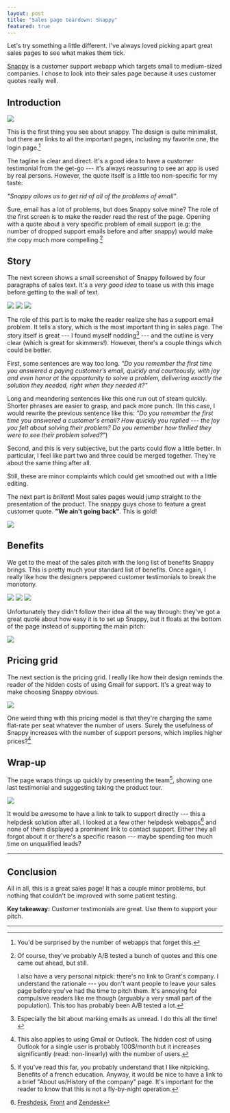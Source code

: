 ```yaml
---
layout: post
title: "Sales page teardown: Snappy"
featured: true
---
```

Let's try something a little different. I've always loved picking apart great sales pages to see what makes them tick.

[Snappy](https://besnappy.com/) is a customer support webapp which targets small to medium-sized companies. I chose to look into their sales page because it uses customer quotes really well.

## Introduction

<img src="/images/snappy_teardown/1.png" class="img-responsive" />

This is the first thing you see about snappy. The design is quite minimalist, but there are links to all the important pages, including my favorite one, the login page.[^loginpage]

The tagline is clear and direct. It's a good idea to have a customer testimonial from the get-go --- it's always reassuring to see an app is used by real persons. However, the quote itself is a little too non-specific for my taste:

_"Snappy allows us to get rid of all of the problems of email"_.

Sure, email has a lot of problems, but does Snappy solve mine? The role of the first screen is to make the reader read the rest of the page. Opening with a quote about a very specific problem of email support (e.g: the number of dropped support emails before and after snappy) would make the copy much more compelling.[^abtests]

## Story

The next screen shows a small screenshot of Snappy followed by four paragraphs of sales text. It's a _very good idea_ to tease us with this image before getting to the wall of text.

<img src="/images/snappy_teardown/2.png" class="img-responsive" />
<img src="/images/snappy_teardown/3.png" class="img-responsive" />
<img src="/images/snappy_teardown/4.png" class="img-responsive" />

The role of this part is to make the reader realize she has a support email problem. It tells a story, which is the most important thing in sales page. The story itself is great --- I found myself nodding[^unread] --- and the outline is very clear (which is great for skimmers!). However, there's a couple things which could be better.

First, some sentences are way too long. _"Do you remember the first time you answered a paying customer’s email, quickly and courteously, with joy and even honor at the opportunity to solve a problem, delivering exactly the solution they needed, right when they needed it?"_

Long and meandering sentences like this one run out of steam quickly. Shorter phrases are easier to grasp, and pack more punch. (In this case, I would rewrite the previous sentence like this: _"Do you remember the first time you answered a customer's email? How quickly you replied --- the joy you felt about solving their problem? Do you remember how thrilled they were to see their problem solved?"_)

Second, and this is very subjective, but the parts could flow a little better. In particular, I feel like part two and three could be merged together. They're about the same thing after all.

Still, these are minor complaints which could get smoothed out with a little editing.

The next part is _brillant_! Most sales pages would jump straight to the presentation of the product. The snappy guys chose to feature a great customer quote. **"We ain't going back"**. This is gold!

<img src="/images/snappy_teardown/5.png" class="img-responsive" />

## Benefits

We get to the meat of the sales pitch with the long list of benefits Snappy brings. This is pretty much your standard list of benefits. Once again, I really like how the designers peppered customer testimonials to break the monotony.

<img src="/images/snappy_teardown/6.png" class="img-responsive" />
<img src="/images/snappy_teardown/7.png" class="img-responsive" />
<img src="/images/snappy_teardown/8.png" class="img-responsive" />

Unfortunately they didn't follow their idea all the way through: they've got a great quote about how easy it is to set up Snappy, but it floats at the bottom of the page instead of supporting the main pitch:

<img src="/images/snappy_teardown/10.png" class="img-responsive" />

## Pricing grid

The next section is the pricing grid. I really like how their design reminds the reader of the hidden costs of using Gmail for support. It's a great way to make choosing Snappy obvious.

<img src="/images/snappy_teardown/9.png" class="img-responsive" />

One weird thing with this pricing model is that they're charging the same flat-rate per seat whatever the number of users. Surely the usefulness of Snappy increases with the number of support persons, which implies higher prices?[^gmailuse]

## Wrap-up

The page wraps things up quickly by presenting the team[^aboutpage], showing one last testimonial and suggesting taking the product tour.

<img src="/images/snappy_teardown/11.png" class="img-responsive" />

It would be awesome to have a link to talk to support directly --- this a helpdesk solution after all. I looked at a few other helpdesk webapps[^saaswebapps] and none of them displayed a prominent link to contact support. Either they all forgot about it or there's a specific reason --- maybe spending too much time on unqualified leads?

<hr>

## Conclusion

All in all, this is a great sales page! It has a couple minor problems, but nothing that couldn't be improved with some patient testing.

__Key takeaway:__ Customer testimonials are great. Use them to support your pitch.

<hr>

[^loginpage]: You'd be surprised by the number of webapps that forget this.
[^abtests]: Of course, they've probably A/B tested a bunch of quotes and this one came out ahead, but still.

    I also have a very personal nitpick: there's no link to Grant's company. I understand the rationale --- you don't want people to leave your sales page before you've had the time to pitch them. It's annoying for compulsive readers like me though (arguably a very small part of the population). This too has probably been A/B tested a lot.

[^unread]: Especially the bit about marking emails as unread. I do this all the time!
[^saaswebapps]: [Freshdesk](http://freshdesk.com/), [Front](https://frontapp.com/) and [Zendesk](http://www.zendesk.com/)
[^aboutpage]: If you've read this far, you probably understand that I like nitpicking. Benefits of a french education. Anyway, it would be nice to have a link to a brief "About us/History of the company" page. It's important for the reader to know that this is not a fly-by-night operation.
[^gmailuse]: This also applies to using Gmail or Outlook. The hidden cost of using Outlook for a single user is probably 100$/month but it increases significantly (read: non-linearly) with the number of users.
